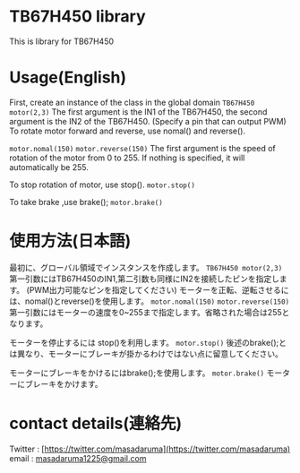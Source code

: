 # TB67H450 library

This is library for TB67H450

# Usage(English)
First, create an instance of the class in the global domain
`TB67H450 motor(2,3)`
The first argument is the IN1 of the TB67H450, the second argument is the IN2 of the TB67H450.
(Specify a pin that can output PWM)
To rotate motor forward and reverse, use nomal() and reverse().

`motor.nomal(150)` `motor.reverse(150)`
The first argument is the speed of rotation of the motor from 0 to 255. 
If nothing is specified, it will automatically be 255.

To stop rotation of motor, use stop().
`motor.stop()`

To take brake ,use brake();
`motor.brake()`


# 使用方法(日本語)
最初に、グローバル領域でインスタンスを作成します。
`TB67H450 motor(2,3)`
第一引数にはTB67H450のIN1,第二引数も同様にIN2を接続したピンを指定します。
 (PWM出力可能なピンを指定してください)
モーターを正転、逆転させるには、nomal()とreverse()を使用します。
`motor.nomal(150)` `motor.reverse(150)`
第一引数にはモーターの速度を0~255まで指定します。省略された場合は255となります。

モーターを停止するには stop()を利用します。
`motor.stop()`
後述のbrake();とは異なり、モーターにブレーキが掛かるわけではない点に留意してください。

モーターにブレーキをかけるにはbrake();を使用します。
`motor.brake()`
モーターにブレーキをかけます。

# contact details(連絡先)
Twitter :  [https://twitter.com/masadaruma](https://twitter.com/masadaruma)  
email   :  [masadaruma1225@gmail.com](masadaruma1225@gmail.com)
